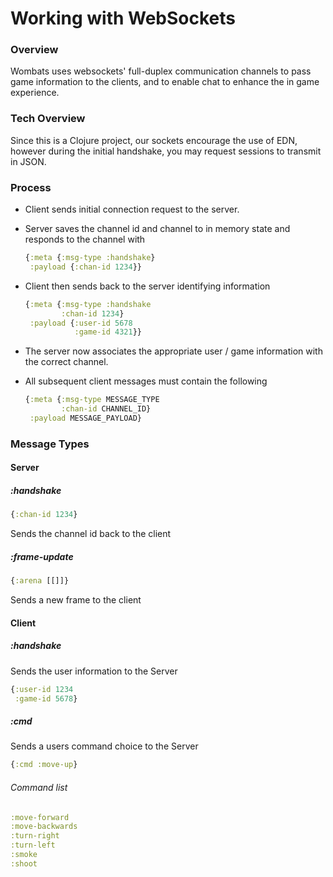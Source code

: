 # Working with WebSockets

### Overview

Wombats uses websockets' full-duplex communication channels to pass game information to the clients, and to enable chat to enhance the in game experience.

### Tech Overview

Since this is a Clojure project, our sockets encourage the use of EDN, however during the initial handshake, you may request sessions to transmit in JSON.

### Process

- Client sends initial connection request to the server.
- Server saves the channel id and channel to in memory state and responds to the channel with

    ```clj
    {:meta {:msg-type :handshake}
     :payload {:chan-id 1234}}
    ```

- Client then sends back to the server identifying information

    ```clj
    {:meta {:msg-type :handshake
            :chan-id 1234}
     :payload {:user-id 5678
               :game-id 4321}}
    ```

- The server now associates the appropriate user / game information with the correct channel.
- All subsequent client messages must contain the following

  ```clj
  {:meta {:msg-type MESSAGE_TYPE
          :chan-id CHANNEL_ID}
   :payload MESSAGE_PAYLOAD}
  ```

### Message Types

#### Server

##### :handshake

```clj
{:chan-id 1234}
```

Sends the channel id back to the client

##### :frame-update

```clj
{:arena [[]]}
```

Sends a new frame to the client

#### Client

##### :handshake

Sends the user information to the Server

```clj
{:user-id 1234
 :game-id 5678}
```

##### :cmd

Sends a users command choice to the Server

```clj
{:cmd :move-up}
```

###### Command list

```clj
:move-forward
:move-backwards
:turn-right
:turn-left
:smoke
:shoot
```

